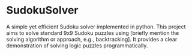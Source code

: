 # SudokuSolver
A simple yet efficient Sudoku solver implemented in python. This project aims to solve standard 9x9 Sudoku puzzles using [briefly mention the solving algorithm or approach, e.g., backtracking]. It provides a clear demonstration of solving logic puzzles programmatically.
